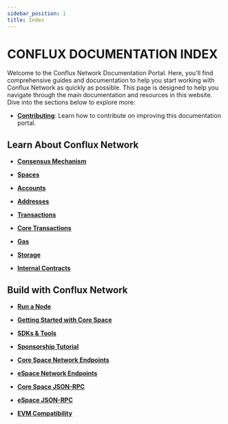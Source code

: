 ```yaml
---
sidebar_position: 1
title: Index
---
```


# CONFLUX DOCUMENTATION INDEX

Welcome to the Conflux Network Documentation Portal. Here, you'll find comprehensive guides and documentation to help you start working with Conflux Network as quickly as possible. This page is designed to help you navigate through the main documentation and resources in this website. Dive into the sections below to explore more:


- [**Contributing**](general/CONTRIBUTING): Learn how to contribute on improving this documentation portal.


## **Learn About Conflux Network**

- [**Consensus Mechanism**](general/conflux-basics/consensus-mechanisms)

- [**Spaces**](general/conflux-basics/spaces)

- [**Accounts**](general/conflux-basics/accounts)

- [**Addresses**](core/learn/core-space-basics/addresses)

- [**Transactions**](general/conflux-basics/transactions)

- [**Core Transactions**](core/learn/core-space-basics/transaction_explain#differences-between-conflux-and-ethereum)

- [**Gas**](general/conflux-basics/gas)

- [**Storage**](core/learn/core-space-basics/storage)

- [**Internal Contracts**](core/learn/core-space-basics/internal-contracts/)


## **Build with Conflux Network**

- [**Run a Node**](general/run-a-node/)

- [**Getting Started with Core Space**](core/learn/getting-started/)

- [**SDKs & Tools**](category/sdks-and-tools)

- [**Sponsorship Tutorial**](learn/core-space-basics/internal-contracts/sponsor-whitelist-control#example)

- [**Core Space Network Endpoints**](core/build/sdks-and-tools/conflux_rpcs)

- [**eSpace Network Endpoints**](espace/build/network-endpoints)

- [**Core Space JSON-RPC**](core/build/json-rpc/)

- [**eSpace JSON-RPC**](espace/build/resources/json-rpc)

- [**EVM Compatibility**](espace/build/evm-compatibility)
    